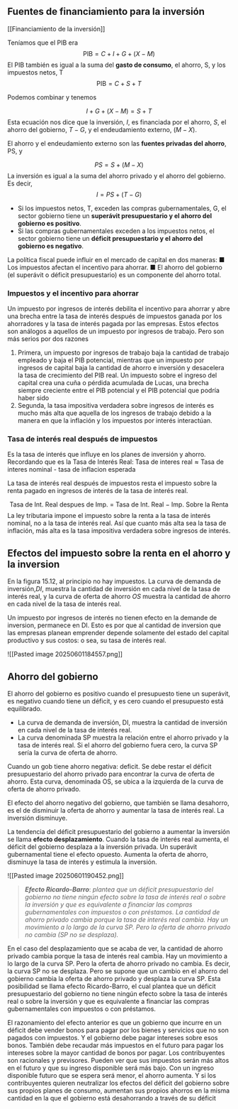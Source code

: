 

## Fuentes de financiamiento para la inversión

[[Financiamiento de la inversión]] 

Teníamos que el PIB era $$\text{PIB}=C + I + G + (X - M )$$
El PIB también es igual a la suma del **gasto de consumo**, el ahorro, S, y los impuestos netos, T 
$$\text{PIB} = C + S + T$$

Podemos combinar y tenemos

$$I + G + (X - M ) = S + T$$
Esta ecuación nos dice que la inversión, $I$, es financiada por el ahorro, $S$, el ahorro del gobierno, $T - G$, y el endeudamiento externo, $(M - X )$.

El ahorro y el endeudamiento externo son las **fuentes privadas del ahorro**, PS, y

$$PS = S+(M-X)$$
La inversión es igual a la suma del ahorro privado y el ahorro del gobierno. Es decir,
$$I = PS + (T- G )$$

+ Si los impuestos netos, T, exceden las compras gubernamentales, G, el sector gobierno tiene un **superávit presupuestario y el ahorro del gobierno es positivo**.
+ Si las compras gubernamentales exceden a los impuestos netos, el sector gobierno tiene un **déficit presupuestario y el ahorro del gobierno es negativo**.

La política fiscal puede influir en el mercado de capital en dos maneras:
■ Los impuestos afectan el incentivo para ahorrar.
■ El ahorro del gobierno (el superávit o déficit presupuestario) es un componente del ahorro total.
### Impuestos y el incentivo para ahorrar 

Un impuesto por ingresos de interés debilita el incentivo para ahorrar y abre una brecha entre la tasa de interés después de impuestos ganada por los ahorradores y la tasa de interés pagada por las empresas. Estos efectos son análogos a aquellos de un impuesto por ingresos de trabajo. Pero son más serios por dos razones

1. Primera, un impuesto por ingresos de trabajo baja la cantidad de trabajo empleado y baja el PIB potencial, mientras que un impuesto por ingresos de capital baja la cantidad de ahorro e inversión y desacelera la tasa de crecimiento del PIB real. Un impuesto sobre el ingreso del capital crea una cuña o pérdida acumulada de Lucas, una brecha siempre creciente entre el PIB potencial y el PIB potencial que podría haber sido
2. Segunda, la tasa impositiva verdadera sobre ingresos de interés es mucho más alta que aquella de los ingresos de trabajo debido a la manera en que la inflación y los impuestos por interés interactúan.

### Tasa de interés real después de impuestos
Es la tasa de interés que influye en los planes de inversión y ahorro. Recordando que es la Tasa de Interés Real: $\text{Tasa de interes real} \approx \text{Tasa de interes nominal - tasa de inflacion esperada}$

La tasa de interés real después de impuestos resta el impuesto sobre la renta pagado
en ingresos de interés de la tasa de interés real.

$$\text{Tasa de Int. Real despues de Imp. = Tasa de Int. Real − Imp. Sobre la Renta}$$
La ley tributaria impone el impuesto sobre la renta a la tasa de interés nominal, no a la tasa de interés real. Así que cuanto más alta sea la tasa de inflación, más alta es la tasa impositiva verdadera sobre ingresos de interés.

## Efectos del impuesto sobre la renta en el ahorro y la inversion 

 En la figura 15.12, al principio no hay impuestos. La curva de demanda de inversión,$DI$, muestra la cantidad de inversión en cada nivel de la tasa de interés real, y la curva de oferta de ahorro $OS$ muestra la cantidad de ahorro en cada nivel de la tasa de interés real. 

Un impuesto por ingresos de interés no tienen efecto en la demande de inversion, permanece en DI. Esto es por que al cantidad de inversion que las empresas planean emprender depende solamente del estado del capital productivo y sus costos: o sea, su tasa de interés real. 

![[Pasted image 20250601184557.png]]

## Ahorro del gobierno 

El ahorro del gobierno es positivo cuando el presupuesto tiene un superávit, es negativo cuando tiene un déficit, y es cero cuando el presupuesto está equilibrado.

 * La curva de demanda de inversión, DI, muestra la cantidad de inversión en cada nivel de la tasa de interés real.
 * La curva denominada SP muestra la relación entre el ahorro privado y la tasa de interés real. Si el ahorro del gobierno fuera cero, la curva SP sería la curva de oferta de ahorro.

Cuando un gob tiene ahorro negativa: deficit.  Se debe restar el déficit presupuestario del ahorro privado para encontrar la curva de oferta de ahorro. Esta curva, denominada OS, se ubica a la izquierda de la curva de oferta de ahorro privado. 

El efecto del ahorro negativo del gobierno, que también se llama desahorro, es el de disminuir la oferta de ahorro y aumentar la tasa de interés real. La inversión disminuye.

La tendencia del déficit presupuestario del gobierno a aumentar la inversión se llama **efecto desplazamiento**. Cuando la tasa de interés real aumenta, el déficit del gobierno desplaza a la inversión privada. Un superávit gubernamental tiene el efecto opuesto. Aumenta la oferta de ahorro, disminuye la tasa de interés y estimula la inversión.

![[Pasted image 20250601190452.png]]


> ***Efecto Ricardo-Barro***: *plantea que un déficit presupuestario del gobierno no tiene ningún efecto sobre la tasa de interés real o sobre la inversión y que es equivalente a financiar las compras gubernamentales con impuestos o con préstamos. La cantidad de ahorro privado cambia porque la tasa de interés real cambia. Hay un movimiento a lo largo de la curva SP. Pero la oferta de ahorro privado no cambia (SP no se desplaza).* 

En el caso del desplazamiento que se acaba de ver, la cantidad de ahorro privado cambia porque la tasa de interés real cambia. Hay un movimiento a lo largo de la curva SP. Pero la oferta de ahorro privado no cambia. Es decir, la curva SP no se desplaza. Pero se supone que un cambio en el ahorro del gobierno cambia la oferta de ahorro privado y desplaza la curva SP. Esta posibilidad se llama efecto Ricardo-Barro, el cual plantea que un déficit presupuestario del gobierno no tiene ningún efecto sobre la tasa de interés real o sobre la inversión y que es equivalente a financiar las compras gubernamentales con impuestos o con préstamos. 

El razonamiento del efecto anterior es que un gobierno que incurre en un déficit debe vender bonos para pagar por los bienes y servicios que no son pagados con impuestos. Y el gobierno debe pagar intereses sobre esos bonos. También debe recaudar más impuestos en el futuro para pagar los intereses sobre la mayor cantidad de bonos por pagar. Los contribuyentes son racionales y previsores. Pueden ver que sus impuestos serán más altos en el futuro y que su ingreso disponible será más bajo. Con un ingreso disponible futuro que se espera será menor, el ahorro aumenta. Y si los contribuyentes quieren neutralizar los efectos del déficit del gobierno sobre sus propios planes de consumo, aumentan sus propios ahorros en la misma cantidad en la que el gobierno está desahorrando a través de su déficit



